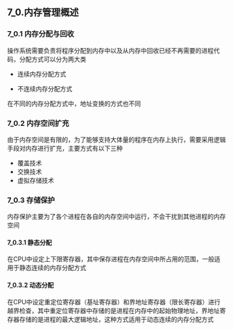 ## 7_0.内存管理概述

### 7_0.1 内存分配与回收

操作系统需要负责将程序分配到内存中以及从内存中回收已经不再需要的进程代码，分配方式可以分为两大类

-  连续内存分配方式

- 不连续内存分配方式

在不同的内存分配方式中，地址变换的方式也不同

### 7_0.2 内存空间扩充

由于内存空间是有限的，为了能够支持大体量的程序在内存上执行，需要采用逻辑手段对内存进行扩充，主要方式有以下三种

- 覆盖技术
- 交换技术
- 虚拟存储技术

### 7_0.3 存储保护

内存保护主要为了各个进程在各自的内存空间中运行，不会干扰到其他进程的内存空间

#### 7_0.3.1 静态分配

在CPU中设定上下限寄存器，其中保存进程在内存空间中所占用的范围，一般适用于静态连续的内存分配方式

#### 7_0.3.2 动态分配

在CPU中设定重定位寄存器（基址寄存器）和界地址寄存器（限长寄存器）进行越界检查，其中重定位寄存器中存储的是进程在内存中的起始物理地址，界地址寄存器存储的是进程的最大逻辑地址，这种方式适用于动态连续的内存分配方式